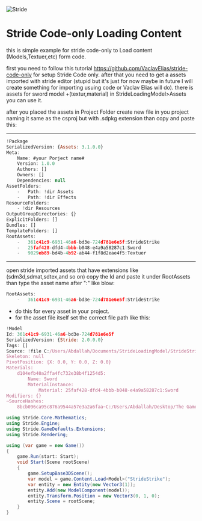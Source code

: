![Stride](https://media.githubusercontent.com/media/stride3d/stride/master/sources/data/images/Logo/stride-logo-readme.png)

# Stride Code-only Loading Content
this is simple example for stride code-only to Load content (Models,Textuer,etc) form code.


first you need to follow this tutorial https://github.com/VaclavElias/stride-code-only for setup Stride Code only.
after that you need to get a assets imported with stride editor (stupid but it's just for now maybe in future I will create something for importing usuing code or Vaclav Elias will do).
there is assets for sword model +(textur,material) in StrideLoadingModel>Assets you can use it.

after you placed the assets in Project Folder create new file in you project naming it same as the csproj but with .sdpkg extension than copy and paste this:


*********************************************************************
```javascript
!Package
SerializedVersion: {Assets: 3.1.0.0}
Meta:
    Name: #your Porject name#
    Version: 1.0.0
    Authors: []
    Owners: []
    Dependencies: null
AssetFolders:
    -   Path: !dir Assets
    -   Path: !dir Effects
ResourceFolders:
    - !dir Resources
OutputGroupDirectories: {}
ExplicitFolders: []
Bundles: []
TemplateFolders: []
RootAssets:
    -   361c41c9-6931-46a6-bd3e-724d781e6e5f:StrideStrike
    -   25faf428-dfd4-4bbb-b048-e4a9a58287c1:Sword
    -   9029eb89-bd4b-4b92-ab44-f1f8d2eae4f5:Textuer
```
*********************************************************************
open stride imported assets that have extensions like (sdm3d,sdmat,sdtex,and so on) copy the Id and paste it under RootAssets than type the asset name after ":" like blow:
```javascript
RootAssets:
    -   361c41c9-6931-46a6-bd3e-724d781e6e5f:StrideStrike
```
- do this for every asset in your project.
- for the asset file itself set the correct file path like this:
```javascript
!Model
Id: 361c41c9-6931-46a6-bd3e-724d781e6e5f
SerializedVersion: {Stride: 2.0.0.0}
Tags: []
Source: !file C:/Users/Abdallah/Documents/StrideLoadingModel/StrideStrike.fbx
Skeleton: null
PivotPosition: {X: 0.0, Y: 0.0, Z: 0.0}
Materials:
    d104efb40a2ffa4fc732e38b4f1254d5:
        Name: Sword
        MaterialInstance:
            Material: 25faf428-dfd4-4bbb-b048-e4a9a58287c1:Sword
Modifiers: {}
~SourceHashes:
    8bcb096ca95c876a9544a57e3a2a6faa~C:/Users/Abdallah/Desktop/The Game/StrideStrike.fbx: 0e185bba9e2d0746e534b10a351906cb
```
```c#
using Stride.Core.Mathematics;
using Stride.Engine;
using Stride.GameDefaults.Extensions;
using Stride.Rendering;

using (var game = new Game())
{
    game.Run(start: Start);
    void Start(Scene rootScene)
    {
        game.SetupBase3DScene();
        var model = game.Content.Load<Model>("StrideStrike");
        var entity = new Entity(new Vector3(1));
        entity.Add(new ModelComponent(model));
        entity.Transform.Position = new Vector3(0, 1, 0);
        entity.Scene = rootScene;
    }
}
```
